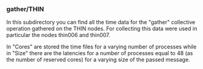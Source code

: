 ### gather/THIN

In this subdirectory you can find all the time data for the "gather" collective operation gathered
on the THIN nodes. For collecting this data were used in particular the nodes thin006 and thin007.

In "Cores" are stored the time files for a varying number of processes while in "Size" there are the latencies
for a number of processes equal to 48 (as the number of reserved cores) for a varying size of the passed message.